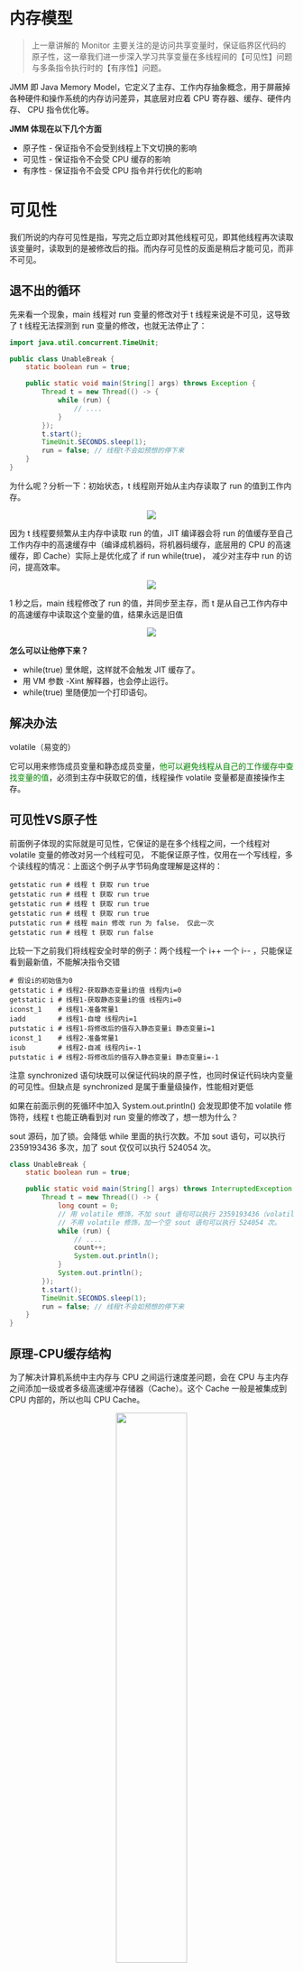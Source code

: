 # 内存模型

> 上一章讲解的 Monitor 主要关注的是访问共享变量时，保证临界区代码的原子性，这一章我们进一步深入学习共享变量在多线程间的【可见性】问题与多条指令执行时的【有序性】问题。

JMM 即 Java Memory Model，它定义了主存、工作内存抽象概念，用于屏蔽掉各种硬件和操作系统的内存访问差异，其底层对应着 CPU 寄存器、缓存、硬件内存、 CPU 指令优化等。 

<b>JMM 体现在以下几个方面</b> 

- 原子性 - 保证指令不会受到线程上下文切换的影响 
- 可见性 - 保证指令不会受 CPU 缓存的影响 
- 有序性 - 保证指令不会受 CPU 指令并行优化的影响

# 可见性

我们所说的内存可见性是指，写完之后立即对其他线程可见，即其他线程再次读取该变量时，读取到的是被修改后的指。而内存可见性的反面是稍后才能可见，而非不可见。

## 退不出的循环

先来看一个现象，main 线程对 run 变量的修改对于 t 线程来说是不可见，这导致了 t 线程无法探测到 run 变量的修改，也就无法停止了：

```java
import java.util.concurrent.TimeUnit;

public class UnableBreak {
    static boolean run = true;

    public static void main(String[] args) throws Exception {
        Thread t = new Thread(() -> {
            while (run) {
                // ....
            }
        });
        t.start();
        TimeUnit.SECONDS.sleep(1);
        run = false; // 线程t不会如预想的停下来
    }
}
```

为什么呢？分析一下：初始状态，t 线程刚开始从主内存读取了 run 的值到工作内存。

<div align="center"><img src="juc/JMM_02.png"></div>

因为 t 线程要频繁从主内存中读取 run 的值，JIT 编译器会将 run 的值缓存至自己工作内存中的高速缓存中（编译成机器码，将机器码缓存，底层用的 CPU 的高速缓存，即 Cache）实际上是优化成了 if run while(true)， 减少对主存中 run 的访问，提高效率。

<div align="center"><img src="juc/JMM_03.png"></div>

1 秒之后，main 线程修改了 run 的值，并同步至主存，而 t 是从自己工作内存中的高速缓存中读取这个变量的值，结果永远是旧值

<div align="center"><img src="juc/JMM_04.png"></div>

<b>怎么可以让他停下来？</b>

- while(true) 里休眠，这样就不会触发 JIT 缓存了。
- 用 VM 参数 -Xint 解释器，也会停止运行。
- while(true) 里随便加一个打印语句。

## 解决办法

volatile（易变的） 

它可以用来修饰成员变量和静态成员变量，<span style="color:green">他可以避免线程从自己的工作缓存中查找变量的值</span>，必须到主存中获取它的值，线程操作 volatile 变量都是直接操作主存。

## 可见性VS原子性

前面例子体现的实际就是可见性，它保证的是在多个线程之间，一个线程对 volatile 变量的修改对另一个线程可见， 不能保证原子性，仅用在一个写线程，多个读线程的情况：上面这个例子从字节码角度理解是这样的：

```shell
getstatic run # 线程 t 获取 run true 
getstatic run # 线程 t 获取 run true 
getstatic run # 线程 t 获取 run true 
getstatic run # 线程 t 获取 run true 
putstatic run # 线程 main 修改 run 为 false， 仅此一次
getstatic run # 线程 t 获取 run false 
```

比较一下之前我们将线程安全时举的例子：两个线程一个 i++ 一个 i-- ，只能保证看到最新值，不能解决指令交错

```shell
# 假设i的初始值为0 
getstatic i # 线程2-获取静态变量i的值 线程内i=0 
getstatic i # 线程1-获取静态变量i的值 线程内i=0 
iconst_1 	# 线程1-准备常量1 
iadd 		# 线程1-自增 线程内i=1 
putstatic i # 线程1-将修改后的值存入静态变量i 静态变量i=1 
iconst_1 	# 线程2-准备常量1 
isub 		# 线程2-自减 线程内i=-1 
putstatic i # 线程2-将修改后的值存入静态变量i 静态变量i=-1 
```

注意 synchronized 语句块既可以保证代码块的原子性，也同时保证代码块内变量的可见性。但缺点是 synchronized 是属于重量级操作，性能相对更低 

如果在前面示例的死循环中加入 System.out.println() 会发现即使不加 volatile 修饰符，线程 t 也能正确看到对 run 变量的修改了，想一想为什么？

sout 源码，加了锁。会降低 while 里面的执行次数。不加 sout 语句，可以执行 2359193436 多次，加了 sout 仅仅可以执行 524054 次。

```java
class UnableBreak {
    static boolean run = true;

    public static void main(String[] args) throws InterruptedException {
        Thread t = new Thread(() -> {
            long count = 0;
            // 用 volatile 修饰，不加 sout 语句可以执行 2359193436（volatile 对读写性能影响不大，所以用 volatile 的结果替代）
            // 不用 volatile 修饰，加一个空 sout 语句可以执行 524054 次。
            while (run) {
                // ....
                count++;
                System.out.println();
            }
            System.out.println();
        });
        t.start();
        TimeUnit.SECONDS.sleep(1);
        run = false; // 线程t不会如预想的停下来
    }
}
```

## 原理-CPU缓存结构

为了解决计算机系统中主内存与 CPU 之间运行速度差问题，会在 CPU 与主内存之间添加一级或者多级高速缓冲存储器（Cache）。这个 Cache 一般是被集成到 CPU 内部的，所以也叫 CPU Cache。

<div align="center"><img src="juc/epub_25462418_36.jpg" width="50%"></div>

在 Cache 内部是按行存储的，其中每一行称为一个 Cache 行。Cache 行是 Cache 与主内存进行数据交换的单位，Cache 行的大小一般为 2 的幂次数字节。

<div align="center"><img src="juc/epub_25462418_37.jpg" width="10%"></div>

当 CPU 访问某个变量时，首先会去看 CPU Cache 内是否有该变量，如果有则直接从中获取，否则就去主内存里面获取该变量，然后把该变量所在内存区域的一个 Cache 行大小的内存复制到 Cache 中。:apple:<span style="color:red">由于存放到 Cache 行的是内存块而不是单个变量，所以可能会把多个变量存放到一个 Cache 行中。当多个线程同时修改一个缓存行里面的多个变量时，由于同时只能有一个线程操作缓存行，所以相比将每个变量放到一个缓存行，性能会有所下降，这就是伪共享。</span>

<div align="center"><img src="juc/epub_25462418_38.jpg" width="30%"></div>

在该图中，变量 x 和 y 同时被放到了 CPU 的一级和二级缓存，当线程 1 使用 CPU1 对变量 x 进行更新时，首先会修改 CPU1 的一级缓存变量 x 所在的缓存行，这时候在缓存一致性协议下，CPU2 中变量 x 对应的缓存行失效。那么线程 2 在写入变量 x 时就只能去二级缓存里查找，这就破坏了一级缓存。而一级缓存比二级缓存更快，这也说明了多个线程不可能同时去修改自己所使用的 CPU 中相同缓存行里面的变量。更坏的情况是，如果 CPU 只有一级缓存，则会导致频繁地访问主内存。

<span style="color:green">JDK8 提供了一个 sun.misc.Contended 注解，用来解决伪共享问题。</span>

注意：<span style="color:red">在默认情况下，@Contended 注解只用于 Java 核心类，比如 rt 包下的类</span>。如果用户类路径下的类需要使用这个注解，则需要添加 JVM 参数：`-XX:-RestrictContended`。填充的宽度默认为 128，要自定义宽度则可以设置 `-XX:ContendedPaddingWidth` 参数。

<b>较老版本的 Netty 就是采用填充对齐的方式解决伪共享。</b>

## 模式之两阶段终止

用 volatile 实现

```java
package application;

import lombok.extern.slf4j.Slf4j;

import java.util.concurrent.TimeUnit;

// 两阶段终止模式。日志监控 Demo
@Slf4j(topic = "c.TwoPhaseTermination")
public class TwoPhaseTermination2 {
    public static void main(String[] args) throws InterruptedException {
        TwoPhaseTermination2 twoPhaseTermination = new TwoPhaseTermination2();
        twoPhaseTermination.start();
        TimeUnit.SECONDS.sleep(10);
        twoPhaseTermination.stop();
    }

    private volatile boolean stop = false;

    public void stop() { stop = true; }

    public void start() {
        new Thread(() -> {
            log.debug("start logging~~");
            Thread current = Thread.currentThread();
            while (true) {
                if (stop) {
                    log.debug("over！");
                    return;
                }
                try {
                    TimeUnit.SECONDS.sleep(2);
                    log.debug("start logging~~");
                } catch (InterruptedException e) {
                    // 睡眠过程中被打断。会走 exception。然后将打断标记置为  true。打断完一次 sleep 后再打断就是打断正常线程了。
                    current.interrupt();
                    log.debug("料理后事");
                    e.printStackTrace();
                }
            }
        }).start();
    }
}
```

## 模式之 Balking

犹豫模式；Balking （犹豫）模式用在一个线程发现另一个线程或本线程已经做了某一件相同的事，那么本线程就无需再做 了，直接结束返回；

对比一下保护性暂停模式：保护性暂停模式用在一个线程等待另一个线程的执行结果，当条件不满足时线程等待。

保证监控模式只启动一次

```java
import lombok.extern.slf4j.Slf4j;
import java.util.concurrent.TimeUnit;

public class Balking {
    public static void main(String[] args) throws Exception {
        MyBalking myBalking = new MyBalking();
        myBalking.start();
        myBalking.start();
        TimeUnit.SECONDS.sleep(5);
        myBalking.stop();
    }
}

@Slf4j(topic = "c.MyBalking")
class MyBalking {
    private Thread monitor;
    private boolean first = true;

    public void stop() {
        monitor.interrupt();
    }

    // 执行监控
    public void start() {
        synchronized (this) {
            if (!first) {
                log.debug("已经开启过了！！");
                return;
            }
            first = false;
        }
        monitor = new Thread(() -> {
            Thread current = Thread.currentThread();

            while (true) {
                if (current.isInterrupted()) {
                    log.debug("over!");
                    return;
                }
                try {
                    TimeUnit.SECONDS.sleep(2);
                    log.debug("开始监控！！");
                } catch (InterruptedException e) {
                    current.interrupt();
                    log.debug("处理杂事");
                    e.printStackTrace();
                }
            }
        });
        monitor.start();
    }
}
```

# 有序性

JVM 会在不影响正确性的前提下，可以调整语句的执行顺序，思考下面一段代码

```java
static int i;
static int j;
// 在某个线程内执行如下赋值操作
i = ...; 
j = ...; 
```

可以看到，至于是先执行 i 还是先执行 j ，对最终的结果不会产生影响。所以，上面代码真正执行时，既可以是

```shell
i = ...; 
j = ...;
```

也可以是

```java
j = ...;
i = ...; 
```

这种特性称之为『指令重排』，多线程下『指令重排』会影响正确性。为什么要有重排指令这项优化呢？从 CPU 执行指令的原理来理解一下吧。

<b>指令重排序：开辟内存、初始化属性、设置对象引用这三个指令可能会乱序执行。</b>

## 原理-指令级并行

### 名词解释

<b>Clock Cycle Time</b>

CPU 的 Clock Cycle Time（时钟周期时间），等于主频的倒数，意思是 CPU 能 够识别的最小时间单位，比如说 4G 主频的 CPU 的 Clock Cycle Time 就是 0.25ns，作为对比，我们墙上挂钟的 Cycle Time 是 1s。

例如，运行一条加法指令一般需要一个时钟周期时间。

<b>CPI</b>

有的指令需要更多的时钟周期时间，所以引出了 CPI （Cycles Per Instruction）指令平均时钟周期数。

<b>IPC</b>

IPC（Instruction Per Clock Cycle） 即 CPI 的倒数，表示每个时钟周期能够运行的指令数。

<b>CPU 执行时间</b> 

程序的 CPU 执行时间，即我们前面提到的 user + system 时间，可以用下面的公式来表示
$$
程序CPU执行时间 = 指令数 * CPI * Clock \ Cycle \ Time
$$

### 指令重排序优化

现代处理器会设计为一个时钟周期完成一条执行时间最长的 CPU 指令。为什么这么做呢？可以想到指令还可以再划分成一个个更小的阶段，例如，每条指令都可以分为： 

<span style="color:green">取指令 - 指令译码 - 执行指令 - 内存访问 - 数据写回，这 5 个阶段</span>

<div align="center"><img src="juc/multi-layered-pipeline.png"></div>

术语参考： 

- instruction fetch (IF) 
- instruction decode (ID) 
- execute (EX) 
- memory access (MEM) 
- register write back (WB)

在不改变程序结果的前提下，这些指令的各个阶段可以通过重排序和组合来实现指令级并行，这一技术在 80's 中叶到 90's 中叶占据了计算架构的重要地位。

提示：分阶段，分工是提升效率的关键

指令重排的前提是，重排指令不能影响结果，例如

```java
// 可以重排的例子
int a = 10; // 指令1
int b = 20; // 指令2
System.out.println( a + b );
// 不能重排的例子
int a = 10; // 指令1
int b = a - 5; // 指令2
```

参考：Scoreboarding and the Tomasulo algorithm (which is similar to scoreboarding but makes use of register renaming) are two of the most common techniques for implementing out-of-order execution and instruction-level parallelism.

但是指令重排只保证串行语义一直，并不保证多线程间的语义也一致（会产生脏读）。

```mermaid
graph LR
源代码-->编译器优化的重排-->指令并行的重排-->内存系统的重排-->最终执行的指令
```

### 支持流水线的处理器

现代 CPU 支持多级指令流水线，例如支持同时执行 取指令 - 指令译码 - 执行指令 - 内存访问 - 数据写回的处理器，就可以称之为五级指令流水线。这时 CPU 可以在一个时钟周期内，同时运行五条指令的不同阶段（相当于一 条执行时间最长的复杂指令），IPC = 1，本质上，流水线技术并不能缩短单条指令的执行时间，但它变相地提高了 指令地吞吐率。

提示： 奔腾四（Pentium 4）支持高达 35 级流水线，但由于功耗太高被废弃

<div align="center"><img src="juc/multi-layered-pipeline2.png"></div>

###  SuperScalar处理器

大多数处理器包含多个执行单元，并不是所有计算功能都集中在一起，可以再细分为整数运算单元、浮点数运算单元等，这样可以把多条指令也可以做到并行获取、译码等，CPU 可以在一个时钟周期内，执行多于一条指令，IPC > 1

## 诡异的结果

```java
public class Demo2 {
    int num = 0;
    boolean ready = false;

    // 线程1 执行此方法
    public void actor1(I_Result r) {
        if (ready) {
            r.r1 = num + num;
        } else {
            r.r1 = 1;
        }
    }

    // 线程2 执行此方法
    public void actor2(I_Result r) {
        num = 2;
        ready = true;
    }
}
```

I_Result 是一个对象，有一个属性 r1 用来保存结果，问，可能的结果有几种？ 

有同学这么分析 

情况1：线程1 先执行，这时 ready = false，所以进入 else 分支结果为 1 

情况2：线程2 先执行 num = 2，但没来得及执行 ready = true，线程1 执行，还是进入 else 分支，结 果为1 

情况3：线程2 执行到 ready = true，线程1 执行，这回进入 if 分支，结果为 4（因为 num 已经执行过 了）

结果还可能是 0，原因是指令重排序，是 JIT 编译器在运行时的一些优化，这个现象需要通过大量测试才能复现： 借助 Java 并发压测工具 jcstress https://wiki.openjdk.java.net/display/CodeTools/jcstress

创建 maven 项目，导入maven 依赖，并提供如下测试类。

```xml
<dependencies>
    <!-- jcstress 核心包 -->
    <dependency>
        <groupId>org.openjdk.jcstress</groupId>
        <artifactId>jcstress-core</artifactId>
        <version>0.3</version>
    </dependency>
    <!-- jcstress测试用例包 -->
    <dependency>
        <groupId>org.openjdk.jcstress</groupId>
        <artifactId>jcstress-samples</artifactId>
        <version>0.3</version>
    </dependency>
</dependencies>
```

```java
import org.openjdk.jcstress.annotations.*;
import org.openjdk.jcstress.infra.results.I_Result;

@JCStressTest
// 检查感兴趣的结果。如果结果是 1 和 4 那么分类为 Expect.ACCEPTABLE
@Outcome(id = {"1", "4"}, expect = Expect.ACCEPTABLE, desc = "ok")
@Outcome(id = "0", expect = Expect.ACCEPTABLE_INTERESTING, desc = "!!!!")
@State
public class ConcurrencyTest {
    int num = 0;
    boolean ready = false;

    @Actor
    public void actor1(I_Result r) {
        if (ready) {
            r.r1 = num + num;
        } else {
            r.r1 = 1;
        }
    }

    @Actor
    public void actor2(I_Result r) {
        num = 2;
        ready = true;
    }
}
```

> maven 方式执行

```shell
mvn clean install
java -jar target/jcstress.jar
```

会输出我们感兴趣的结果，摘录其中一次结果：

```shell
* INTERESTING tests
Some interesting behaviors observed. This is for the plain curiosity.
2 matching test results.
[OK] test.ConcurrencyTest
(JVM args: [-XX:-TieredCompilation])
Observed state Occurrences Expectation Interpretatio
```

可以看到，出现结果为 0 的情况有 638 次，虽然次数相对很少，但毕竟是出现了。

> IDEA 配置方式执行

配置程序的主类，`org.openjdk.jcstress.Main` 是 `JCStress` 自带的一个启动类；然后可以配置 -t 参数设置需要测试的类，当然 -t 后面也可以指定包名，表示执行指定包下的所有测试类。如果不指定 -t 参数，默认会扫描项目下所有包的类。

<div align="center"><img src="juc/jcstress_cfg.png"></div>

```shell
Observed state   Occurrences        Expectation  		Interpretation                                              
  0			       89,788   	ACCEPTABLE_INTERESTING  	!!!!                                                        
  1   					141,923,559			ACCEPTABLE  			ok                                                          
  4    					60,659,403			ACCEPTABLE  			ok 
```

0 这个结果出现了 89788 次。加上 volatile 就不会受指令重排序的影响了。

## 解决办法

volatile 修饰的变量，可以禁用指令重排

```java
import org.openjdk.jcstress.annotations.*;
import org.openjdk.jcstress.infra.results.I_Result;

@JCStressTest
// 检查感兴趣的结果。如果结果是 1 和 4 那么分类未 Expect.ACCEPTABLE
@Outcome(id = {"1", "4"}, expect = Expect.ACCEPTABLE, desc = "ok")
@Outcome(id = "0", expect = Expect.ACCEPTABLE_INTERESTING, desc = "!!!!")
@State
public class ConcurrencyTest {
    int num = 0;
    boolean volatile ready = false;

    @Actor
    public void actor1(I_Result r) {
        if (ready) {
            r.r1 = num + num;
        } else {
            r.r1 = 1;
        }
    }

    @Actor
    public void actor2(I_Result r) {
        num = 2;
        // ready 加了就可以。ready 在下面，num 在上面，在ready 加了 volatile 可以防止它之前的代码被重排序。（加了一个写屏障）
        ready = true;
    }
}
```

> DCL

```java
public final class Singleton {
    private Singleton() { }
    private static Singleton INSTANCE = null;
    public static Singleton getInstance() {
        // 实例没创建，才会进入内部的 synchronized代码块
        if (INSTANCE == null) {
        	synchronized (Singleton.class) {
        		// 也许有其它线程已经创建实例，所以再判断一次
        		if (INSTANCE == null) {
        			INSTANCE = new Singleton();
        		}
        	}
        }
        return INSTANCE;
    }
}
```

以上的实现特点是： 

- 懒惰实例化 
- 首次使用 getInstance() 才使用 synchronized 加锁，后续使用时无需加锁 

但在多线程环境下，上面的代码是有问题的， INSTANCE = new Singleton() 对应的字节码为：

```shell
17: new           #3                  // class jvm/concurrence/DCL
20: dup
21: invokespecial #4                  // Method "<init>":()V
24: putstatic     #2                  // Field INSTANCE:Ljvm/concurrence/DCL;
```

21 和 24 的执行顺序是不确定的，也许 JVM 会优化为：先将引用地址赋值给 INSTANCE 变量后，再执行构造方法，如果两个线程 t1，t2 按如下时间序列执行：

- 时间 1==> t1 线程执行到 INSTANCE = new Singleton();
- 时间 2==> t1 线程分配空间，为Singleton对象生成了引用地址（0 处）
- 时间 3==> t1 线程将引用地址赋值给 INSTANCE，这时 INSTANCE != null（7 处）
- 时间 4==> t2 线程进入getInstance() 方法，发现 INSTANCE != null（synchronized块外），直接返回 INSTANCE
- 时间 5==> t1 线程执行Singleton的构造方法（4 处）

这时 t1 还未完全将构造方法执行完毕，如果在构造方法中要执行很多初始化操作，那么 t2 拿到的是将是一个未初始化完毕的单例。

对 INSTANCE 使用 volatile 修饰即可禁用指令重排，但要注意在 JDK 5 以上的版本的 volatile 才会真正有效

## happens-before

为了明确定义在多线程场景下，什么时候可以重排序，什么时候不可以重排序，Java 定义了 JMM（Java Memory Model）Java 内存模型。JMM 是一套规范。对上，是 JVM 和开发者之间的协定，对下，是 JVM 和编译器、CPU 之间的协定。为了描述这种规范，JMM 引入了 happen-before，使用 happen-before 描述两个操作之间的内存可见性。

happens-before 规定了哪些写操作对其它线程的读操作可见，它是可见性与有序性的一套规则总结， 抛开 happens-before 规则，JMM 并不能保证一个线程对共享变量的写，对于其它线程对该共享变量的读可见。

> <b>什么是 happen-before？</b>

如果 A happen-before B，意味着 A 的执行结果必须对 B 可见，也就是保证跨线程的内存可见性。A happen before B 不代表 A 一定在 B 之前执行。因为，对于多线程程序而言，两个操作的执行顺序是不确定的。<span style="color:orange">happen-before 只确保如果 A 在 B 之前执行，则 A 的执行结果必须对 B 可见。定义了内存可见性的约束，也就定义了一系列重排序的约束。</span>

基于 happen-before 的这种描述方法，JMM 对开发者做出了一系列承诺：

（1）单线程中的每个操作，happen-before 对应该线程中任意后续操作（也就是 as-if-serial 语义保证）。

（2）对 volatile 变量的写入，happen-before 对应后续对这个变量的读取。

（3）对 synchronized 的解锁，happen-before 对应后续对这个锁的加锁。

> <b>happen-before 的传递性</b>

如果一个变量不是 volatile 变量，当一个线程读取、一个线程写入时可能有问题。那岂不是说，在多线程程序中，我们要么加锁，要么必须把所有变量都声明为 volatile 变量？这显然不可能，而这就得归功于 happen-before 的传递性。

```java
class A{
    private int a = 0;
    private volatile int c = 0;
    public void set(){
        a = 5; // 操作1
        c = 1; // 操作2
    }
    public int get(){
        int d = c; // 操作3
        return a; // 操作4
    }
}
```

假设线程 A 先调用了 set，设置了 a=5；之后线程 B 调用了 get，返回值一定是 a=5。为什么呢？操作 1 和操作 2 是在同一个线程内存中执行的，操作 1 happen-before 操作 2。

操作 1 和 2 是在同一个内存中完成的。而操作 2 的变量被 volatile 修饰了。根据 happen before 原则，1 和 2 在同一个内存中完成，1 先于 2，2 又使用 volatile 修饰可见，所以 1 也是可见的。

同理，操作 3 happen-before 操作 4。又因为  c是 volatile 变量，对 c 的写入 happen-before 对 c 的读取，所以操作 2 happen-before 操作 3。利用 happen-before 的传递性，就得到：

操作 1 happen-before 操作 2 happen-before 操作 3 happen-before操作 4。所以，操作 1 的结果，一定对操作 4 可见。

><b>happens-before 总原则</b>

- 如果第一个操作 happens-before 另一个操作，那么第一个操作的执行结果将对第二个操作可见。
- 两个操作之间存在 happens-before 关系，并不意味着一定要按照 happens-before 原则制定的顺序来执行。如果重排序之后的执行结果与按照 happens-before 关系来执行的结果一致，那么这种重排序合法。==> 1+2+3 = 3+2+1，合法。

> <b>happens-before 八条原则</b>

1️⃣<b>次序原则：</b>在一个单独的线程中，按照程序代码的顺序，先执行的操作 happen-before 后执行的操作。也就是说，如果操作 x 和操作 y 是同一个线程内的两个操作，并且在代码里 x 先于 y 出现，那么有 hb(x, y)。

2️⃣<b>锁定原则：</b>如果操作 A 是解锁，而操作 B 是对同一个锁的加锁，那么 hb(A, B)，不会出现重排序 B 先于 A。

3️⃣<b>volatile 变量原则：</b>对一个 volatile 变量的写操作 happen-before 后面对该变量的读操作。这样，如果变量被 volatile 修饰，那么每次修改之后，其他线程在读取这个变量的时候一定能读取到该变量最新的值（写后的值）。

4️⃣<b>传递原则：</b>hb(a, b)，hb(b, c)，那么 hb(a, c)。

5️⃣<b>线程启动规则：</b>Thread 对象的 start 方法 happen-before 此线程 run 方法中的每一个操作。

6️⃣<b>线程中断规则：</b>对线程interrupt方法的调用happen-before于被中断线程的检测到中断发送的代码。也就是说，如果一个线程被其他线程 interrupt，那么在检测中断时（比如调用 Thread.interrupted 或者 Thread.isInterrupted 方法）一定能看到此次中断的发生，不会发生检测结果不准的情况。

7️⃣<b>线程终止规则：</b>线程中的所有操作都 happen-before 于线程的终止检测。

8️⃣<b>对象终结规则：</b>一个对象的初始化完成 happen-before 于他的finalize方法调用。

> <b>示例代码</b>

线程解锁 m 之前对变量的写，对于接下来对 m 加锁的其它线程对该变量的读可见

```java
static int x;
static Object m = new Object();
new Thread(()->{
    synchronized(m) {
    	x = 10;
    }
},"t1").start();
new Thread(()->{
    synchronized(m) {
    	System.out.println(x);
    }
},"t2").start();
```

线程对 volatile 变量的写，对接下来其它线程对该变量的读可见

```java
volatile static int x;
new Thread(()->{
    x = 10;
},"t1").start();
new Thread(()->{
    System.out.println(x);
},"t2").start();
```

# volatile

<b>volatile 的内存语义</b>

- 写一个 volatile 变量时，JMM 会把该线程对应的本地内存中的共享变量值立即刷新回主内存中。
- 当读一个 volatile 变量时，JMM 会把该线程对应的本地内存设置为无效，重新回到主内存中读取最新共享变量。

<b>volatile 的底层实现原理是内存屏障，Memory Barrier（Memory Fence）</b>

- 对 volatile 变量的写指令后会加入写屏障 
- 对 volatile 变量的读指令前会加入读屏障

## 如何保证可见性

写屏障（sfence）保证在该屏障之前的，对共享变量的改动，都同步到主存当中

```java
public void actor2(I_Result r) {
    num = 2;
    ready = true; // ready 是 volatile 赋值带写屏障
    // 写屏障
}
```

而读屏障（lfence）保证在该屏障之后，对共享变量的读取，加载的是主存中最新数据；『读之前，会设置一个读屏障，读屏障保证，读屏障之后的读取代码都是从主存中读数据，不会从工作内存中读了』

```java
public void actor1(I_Result r) {
    // 读屏障
    // ready 是 volatile 读取值带读屏障
    if(ready) {
        r.r1 = num + num;
    } else {
        r.r1 = 1;
    }
}
```

```mermaid
sequenceDiagram
participant t1 as t1 线程
participant num as num=0
participant ready as volatile ready=false
participant t2 as t2 线程
t1->>t1:num=2
t1->>ready:ready=true
Note over t1,ready:写屏障
Note over num,t2:读屏障
t2->>ready:读取ready=true
t2->>num:读取num=2
```

## 如何保证有序性

写屏障会确保指令重排序时，不会将写屏障之前的代码排在写屏障之后。『不会将写屏障前面的代码重排到写屏障后面』

```java
public void actor2(I_Result r) {
    num = 2;
    ready = true; // ready 是 volatile 赋值带写屏障
    // 写屏障
}
```

读屏障会确保指令重排序时，不会将读屏障之后的代码排在读屏障之前

```java
public void actor1(I_Result r) {
    // 读屏障
    // ready 是 volatile 读取值带读屏障
    if(ready) {
        r.r1 = num + num;
    } else {
        r.r1 = 1;
    }
}
```

```mermaid
sequenceDiagram
participant t1 as t1 线程
participant num as num=0
participant ready as volatile ready=false
participant t2 as t2 线程
t1->>t1:num=2
t1->>ready:ready=true
Note over t1,ready:写屏障
Note over num,t2:读屏障
t2->>ready:读取ready=true
t2->>num:读取num=2
```

还是那句话，不能解决指令交错： 

- 写屏障仅仅是保证之后的读能够读到最新的结果，但不能保证读跑到它前面去 
- 而有序性的保证也只是保证了本线程内相关代码不被重排序

## double-checked locking

synchronized 不能阻止重排序，volatile 才能阻止重排序。但是，如果变量完全被 sync 包裹了，它是不会发生原子、有序、可见性问题。

重排序是，代码串行的结果和不排序的结果是一样的。

```java
public final class Singleton {
    private Singleton() { }
    private static Singleton INSTANCE = null;
    public static Singleton getInstance() { 
        if(INSTANCE == null) { // t2
            // 首次访问会同步，而之后的使用没有 synchronized
            synchronized(Singleton.class) {
                if (INSTANCE == null) { // t1
                    INSTANCE = new Singleton();
                } 
            }
        }
        return INSTANCE;
    }
}
```

<b>以上的实现特点是</b> 

- 懒惰实例化 
- 首次使用 getInstance 才使用 synchronized 加锁，后续使用时无需加锁 
- 有隐含的，但很关键的一点：第一个 if 使用了 INSTANCE 变量，是在同步块之外

但在多线程环境下，上面的代码是有问题的，getInstance 方法对应的字节码为：

```shell
0: getstatic #2 // Field INSTANCE:Lcn/itcast/n5/Singleton;
3: ifnonnull 37
6: ldc #3 // class cn/itcast/n5/Singleton
8: dup
9: astore_0
10: monitorenter
11: getstatic #2 // Field INSTANCE:Lcn/itcast/n5/Singleton;
14: ifnonnull 27
17: new #3 // class cn/itcast/n5/Singleton
20: dup
21: invokespecial #4 // Method "<init>":()V
24: putstatic #2 // Field INSTANCE:Lcn/itcast/n5/Singleton;
27: aload_0
28: monitorexit
29: goto 37
32: astore_1
33: aload_0
34: monitorexit
35: aload_1
36: athrow
37: getstatic #2 // Field INSTANCE:Lcn/itcast/n5/Singleton;
40: areturn
```

其中 

- 17 表示创建对象，将对象引用入栈 // new Singleton 
- 20 表示复制一份对象引用 // 引用地址 
- 21 表示利用一个对象引用，调用构造方法 
- 24 表示利用一个对象引用，赋值给 static INSTANCE 

也许 JVM 会优化为：先执行 24（赋值引用），再执行 21（初始化）。如果两个线程 t1，t2 按如下时间序列执行：

```mermaid
sequenceDiagram
participant t1 as t1
participant instance as INSTANCE
participant t2 as t2
t1->>t1:17：new
t1->>t1:20：dup
t1->>t1:21：invokespecial(调用构造方法)
t1-x instance:24：putstatic(给 INSTANCE 赋值，带写屏障)
t2-x instance:0：getstatic(获取 INSTANCE 引用，带读屏障)
t2->>t2:3：ifnonnull 37(判断不为空，跳转37行)
t2-x instance:37：getstatic(获取 INSTANCE 引用)
t2->>t2:40：areturn(返回)
t2->>t2:使用对象
```

```mermaid
sequenceDiagram
participant t1 as t1
participant instance as INSTANCE
participant t2 as t2
t1->>t1:17：new
t1->>t1:20：dup
t1->> instance:24：putstatic(给 INSTANCE 赋值，带写屏障)
t2->> instance:0：getstatic(获取 INSTANCE 引用，带读屏障)
t2->>t2:3：ifnonnull 37(判断不为空，跳转37行)
t2->> instance:37：getstatic(获取 INSTANCE 引用)
t2->>t2:40：areturn(返回)
t2->>t2:使用对象
t1->>t1:21：invokespecial(调用构造方法)
```

关键在于 0: getstatic 这行代码在 monitor 控制之外，它就像之前举例中不守规则的人，可以越过 monitor 读取 INSTANCE 变量的值 

这时 t1 还未完全将构造方法执行完毕，如果在构造方法中要执行很多初始化操作，那么 t2 拿到的是将是一个未初始化完毕的单例 

对 INSTANCE 使用 volatile 修饰即可，可以禁用指令重排，但要注意在 JDK 5 以上的版本的 volatile 才会真正有效

## double-checked locking 解决

```java
public final class Singleton {
    private Singleton() { }
    private static volatile Singleton INSTANCE = null;
    public static Singleton getInstance() {
        // 实例没创建，才会进入内部的 synchronized代码块
        if (INSTANCE == null) { // 假设两个线程都 if 判定为空了。那么都会准备开始执行 synchronized 里面的代码
            synchronized (Singleton.class) { // t2
                // 也许有其它线程已经创建实例，所以再判断一次
                if (INSTANCE == null) { // t1
                    INSTANCE = new Singleton();
                }
            }
        }
        return INSTANCE;
    }
}
```

字节码上看不出来 volatile 指令的效果

```shell
// -------------------------------------> 加入对 INSTANCE 变量的读屏障
0: getstatic #2 // Field INSTANCE:Lcn/itcast/n5/Singleton;
3: ifnonnull 37
6: ldc #3 // class cn/itcast/n5/Singleton
8: dup
9: astore_0
10: monitorenter -----------------------> 保证原子性、可见性
11: getstatic #2 // Field INSTANCE:Lcn/itcast/n5/Singleton;
14: ifnonnull 27
17: new #3 // class cn/itcast/n5/Singleton
20: dup
21: invokespecial #4 // Method "<init>":()V
24: putstatic #2 // Field INSTANCE:Lcn/itcast/n5/Singleton;
// -------------------------------------> 加入对 INSTANCE 变量的写屏障
27: aload_0
28: monitorexit ------------------------> 保证原子性、可见性
29: goto 37
32: astore_1
33: aload_0
34: monitorexit
35: aload_1
36: athrow
37: getstatic #2 // Field INSTANCE:Lcn/itcast/n5/Singleton;
40: areturn
```

如上面的注释内容所示，读写 volatile 变量时会加入内存屏障（Memory Barrier（Memory Fence）），保证下面两点： 

- 可见性 
  - 写屏障（sfence）保证在该屏障之前的 t1 对共享变量的改动，都同步到主存当中 
  - 而读屏障（lfence）保证在该屏障之后 t2 对共享变量的读取，加载的是主存中最新数据 
- 有序性 
  - 写屏障会确保指令重排序时，不会将写屏障之前的代码排在写屏障之后 
  - 读屏障会确保指令重排序时，不会将读屏障之后的代码排在读屏障之前 
- 更底层是读写变量时使用 lock 指令来多核 CPU 之间的可见性与有序性

# 习题

## balking 习题

希望 `doInit()` 方法仅被调用一次，下面的实现是否有问题，为什么？

```java
public class TestVolatile {
    volatile boolean initialized = false;
    void init() {
        if (initialized) { 
            return;
        } 
        doInit();
        initialized = true;
    }
    private void doInit() {
    }
} 
```

不对，volatile 只能保证可进行，不能保证执行的原子性。

## 线程安全单例习题 

单例模式有很多实现方法，饿汉、懒汉、静态内部类、枚举类，试分析每种实现下获取单例对象（即调用 getInstance）时的线程安全，并思考注释中的问题

- 饿汉式：类加载就会导致该单实例对象被创建 
- 懒汉式：类加载不会导致该单实例对象被创建，而是首次使用该对象时才会创建

> 实现1

反序列化破坏单例模式。反序列化的时候 Java 会调用 `readResovle()`，如果有这个方法的话。

```java
// 问题1：为什么加 final
// 问题2：如果实现了序列化接口, 还要做什么来防止反序列化破坏单例
public final class Singleton implements Serializable {
    // 问题3：为什么设置为私有? 是否能防止反射创建新的实例? 不能阻止。
    private Singleton() {}

    // 问题4：这样初始化是否能保证单例对象创建时的线程安全?  类加载阶段完成静态成员初始化，类加载的线程安全由JVM保证，所以是线程安全的。（类加载的时候有加锁？）
    private static final Singleton INSTANCE = new Singleton();

    // 问题5：为什么提供静态方法而不是直接将 INSTANCE 设置为 public, 说出你知道的理由
    // 提供更好的封装性，提供懒惰初始化。
    // 创建单例对象时有更多的控制
    // 可以提供泛型的支持
    public static Singleton getInstance() {
        return INSTANCE;
    }
    // 反序列化，如果发现了 readResolve 方法，就会采用你返回的对象，而不是用字节码生成的对象当结果
    public Object readResolve() {
        return INSTANCE;
    }
}
```

> 实现2

```java
// 问题1：枚举单例是如何限制实例个数的
// 问题2：枚举单例在创建时是否有并发问题
// 问题3：枚举单例能否被反射破坏单例
// 问题4：枚举单例能否被反序列化破坏单例
// 问题5：枚举单例属于懒汉式还是饿汉式
// 问题6：枚举单例如果希望加入一些单例创建时的初始化逻辑该如何做
enum Singleton {
    INSTANCE;
}
```

- 问题1：枚举单例是如何限制实例个数的

  - 枚举，定义时有几个对象，那么就有几个对象。看下 枚举类 反编译的结果（ASM 插件）

- 问题2：枚举单例在创建时是否有并发问题

  - 没有，静态成员变量，线程安全性由类加载阶段完成。

- 问题3：枚举单例能否被反射破坏单例

  - 不能

- 问题4：枚举单例能否被反序列化破坏单例

  - 枚举默认都是实现了序列化接口的。
  - 但是枚举类在实现时，考虑了反序列化破坏单例的情况，所以可以避免反序列化中的问题。

- 问题5：枚举单例属于懒汉式还是饿汉式

  - 懒汉式，类加载的，用到才加载。

- 问题6：枚举单例如果希望加入一些单例创建时的初始化逻辑该如何做

  - 加一个构造方法就行。

> 实现3

```java
public final class Singleton {
    private Singleton() {}

    private static Singleton INSTANCE = null;

    // 分析这里的线程安全, 并说明有什么缺点
    public static synchronized Singleton getInstance() {
        if (INSTANCE != null) {
            return INSTANCE;
        }
        INSTANCE = new Singleton();
        return INSTANCE;
    }
}
```

- 分析这里的线程安全, 并说明有什么缺点
  - 安全，锁粒度太大了，性能低。

> 实现4

```java
public final class Singleton {
    private Singleton() {
    }

    // 问题1：解释为什么要加 volatile ?
    private static volatile Singleton INSTANCE = null;

    // 问题2：对比实现3, 说出这样做的意义
    public static Singleton getInstance() {
        if (INSTANCE != null) {
            return INSTANCE;
        }
        synchronized (Singleton.class) {
            // 问题3：为什么还要在这里加为空判断, 之前不是判断过了吗
            if (INSTANCE != null) { // t2
                return INSTANCE;
            }
            INSTANCE = new Singleton();
            return INSTANCE;
        }
    }
}
```

- 问题 1：解释为什么要加 volatile ?
  - 防止指令重排序。【避免先复制（obj = sf）对象再初始化。】
- 问题 2：对比实现 3, 说出这样做的意义
  - sync 锁粒度小。
- 问题 3：为什么还要在这里加为空判断, 之前不是判断过了吗
  - 为了防止首次创建对象时的并发问题。

> 实现5

```java
public final class Singleton {
    private Singleton() {
    }

    // 问题1：属于懒汉式还是饿汉式。懒汉式。
    private static class LazyHolder {
        static final Singleton INSTANCE = new Singleton();
    }

    // 问题2：在创建时是否有并发问题
    public static Singleton getInstance() {
        return LazyHolder.INSTANCE;
    }
}
```

问题一：懒汉式，类加载是懒惰的，第一次被用时才会触发类的加载操作。使用到了 LazyHolder 时才会进行类加载，静态成员才会被初始化。

问题二：不存在并发问题，类加载是线程安全的，由 JVM 保证

#  小结

重点讲解了 JMM 中的 

- 可见性 - 由 JVM 缓存优化引起 
- 有序性 - 由 JVM 指令重排序优化引起 
- happens-before 规则：访问共享变量时，写入对其他线程是否可见
- 原理方面 
  - CPU 指令并行 
  - volatile：读写屏障避免指令重排，避免缓存的优化（sync volatile 可以避免优化）
- 模式方面 
  - 两阶段终止模式的 volatile 改进 
  - 同步模式之 balking：适用于源代码只执行一次的情况。